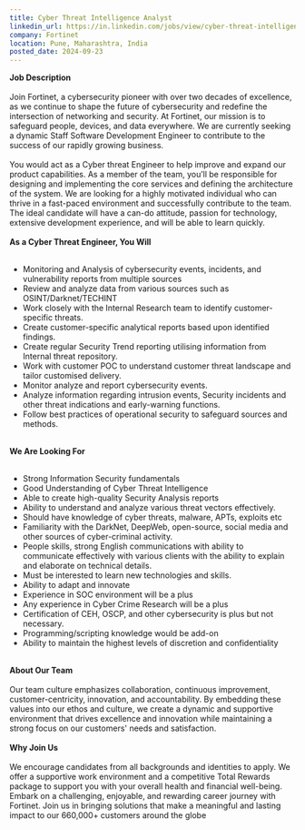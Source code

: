 ```yaml
---
title: Cyber Threat Intelligence Analyst
linkedin_url: https://in.linkedin.com/jobs/view/cyber-threat-intelligence-analyst-at-fortinet-4032775280?position=60&pageNum=0&refId=uqvmcPXW4qvjxNBQS0nfgA%3D%3D&trackingId=0V0l9dTaQfPVkRawRuZOTA%3D%3D
company: Fortinet
location: Pune, Maharashtra, India
posted_date: 2024-09-23
---
```


<div class="description__text description__text--rich">
<section class="show-more-less-html" data-max-lines="5">
<div class="show-more-less-html__markup show-more-less-html__markup--clamp-after-5 relative overflow-hidden">
<strong>Job Description<br/><br/></strong>Join Fortinet, a cybersecurity pioneer with over two decades of excellence, as we continue to shape the future of cybersecurity and redefine the intersection of networking and security. At Fortinet, our mission is to safeguard people, devices, and data everywhere. We are currently seeking a dynamic Staff Software Development Engineer to contribute to the success of our rapidly growing business.<br/><br/>You would act as a Cyber threat Engineer to help improve and expand our product capabilities. As a member of the team, you’ll be responsible for designing and implementing the core services and defining the architecture of the system. We are looking for a highly motivated individual who can thrive in a fast-paced environment and successfully contribute to the team. The ideal candidate will have a can-do attitude, passion for technology, extensive development experience, and will be able to learn quickly.<br/><br/><strong>As a Cyber Threat Engineer, You Will<br/><br/></strong><ul><li>Monitoring and Analysis of cybersecurity events, incidents, and vulnerability reports from multiple sources</li><li>Review and analyze data from various sources such as OSINT/Darknet/TECHINT</li><li>Work closely with the Internal Research team to identify customer-specific threats.</li><li>Create customer-specific analytical reports based upon identified findings.</li><li>Create regular Security Trend reporting utilising information from Internal threat repository.</li><li>Work with customer POC to understand customer threat landscape and tailor customised delivery.</li><li>Monitor analyze and report cybersecurity events.</li><li>Analyze information regarding intrusion events, Security incidents and other threat indications and early-warning functions.</li><li>Follow best practices of operational security to safeguard sources and methods.<br/><br/></li></ul><strong>We Are Looking For<br/><br/></strong><ul><li>Strong Information Security fundamentals</li><li>Good Understanding of Cyber Threat Intelligence</li><li>Able to create high-quality Security Analysis reports</li><li>Ability to understand and analyze various threat vectors effectively.</li><li>Should have knowledge of cyber threats, malware, APTs, exploits etc</li><li>Familiarity with the DarkNet, DeepWeb, open-source, social media and other sources of cyber-criminal activity.</li><li>People skills, strong English communications with ability to communicate effectively with various clients with the ability to explain and elaborate on technical details.</li><li>Must be interested to learn new technologies and skills.</li><li>Ability to adapt and innovate</li><li>Experience in SOC environment will be a plus</li><li>Any experience in Cyber Crime Research will be a plus</li><li>Certification of CEH, OSCP, and other cybersecurity is plus but not necessary.</li><li>Programming/scripting knowledge would be add-on</li><li>Ability to maintain the highest levels of discretion and confidentiality<br/><br/></li></ul><strong>About Our Team<br/><br/></strong>Our team culture emphasizes collaboration, continuous improvement, customer-centricity, innovation, and accountability. By embedding these values into our ethos and culture, we create a dynamic and supportive environment that drives excellence and innovation while maintaining a strong focus on our customers' needs and satisfaction.<br/><br/><strong>Why Join Us<br/><br/></strong>We encourage candidates from all backgrounds and identities to apply. We offer a supportive work environment and a competitive Total Rewards package to support you with your overall health and financial well-being. Embark on a challenging, enjoyable, and rewarding career journey with Fortinet. Join us in bringing solutions that make a meaningful and lasting impact to our 660,000+ customers around the globe
        </div>


<!-- --> </section>
</div>